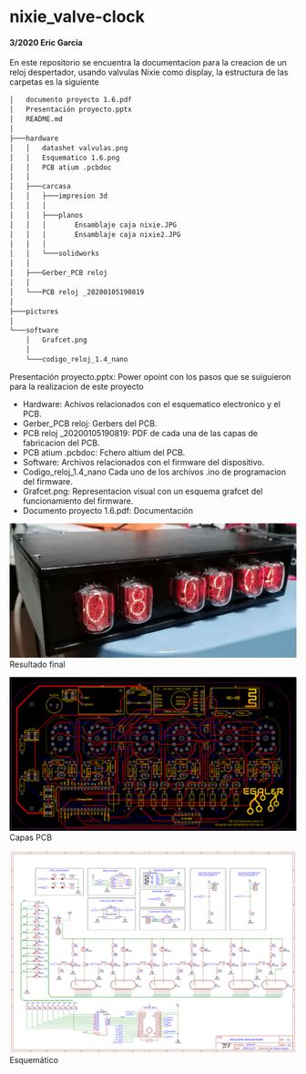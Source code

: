 # nixie_valve-clock
#### 3/2020 Eric Garcia
En este repositorio se encuentra la documentacion para la creacion de un reloj despertador, usando valvulas Nixie como display,
la estructura de las carpetas es la siguiente
```bash
│   documento proyecto 1.6.pdf
│   Presentación proyecto.pptx
│   README.md
│
├───hardware
│   │   datashet valvulas.png
│   │   Esquematico 1.6.png
│   │   PCB atium .pcbdoc
│   │
│   ├───carcasa
│   │   ├───impresion 3d
│   │   │
│   │   ├───planos
│   │   │       Ensamblaje caja nixie.JPG
│   │   │       Ensamblaje caja nixie2.JPG
│   │   │
│   │   └───solidworks
│   │
│   ├───Gerber_PCB reloj
│   │
│   └───PCB reloj _20200105190819
│
├───pictures
│
└───software
    │   Grafcet.png
    │
    └───codigo_reloj_1.4_nano

```
Presentación proyecto.pptx: Power opoint con los pasos que se suiguieron para la realizacion de este proyecto
- Hardware: Achivos relacionados con el esquematico electronico y el PCB.  
- Gerber_PCB reloj: Gerbers del PCB.  
- PCB reloj _20200105190819: PDF de cada una de las capas de fabricacion del PCB.   
- PCB atium .pcbdoc: Fchero altium del PCB.	  
- Software: Archivos relacionados con el firmware del dispositivo.  
- Codigo_reloj_1.4_nano Cada uno de los archivos .ino de programacion del firmware.  
- Grafcet.png: Representacion visual con un esquema grafcet del funcionamiento del firmware.  
- Documento proyecto 1.6.pdf: Documentación  

![Resultado final](https://github.com/ericgc1997/nixie_valve-clock/blob/master/pictures/final%20product.jpg)
Resultado final
  
  
  
![Capas PCB](https://github.com/ericgc1997/nixie_valve-clock/blob/master/pictures/placa.png)
Capas PCB
  
  
  
![Esquematico](https://github.com/ericgc1997/nixie_valve-clock/blob/master/pictures/Esquematico%201.6.png)
Esquemático

